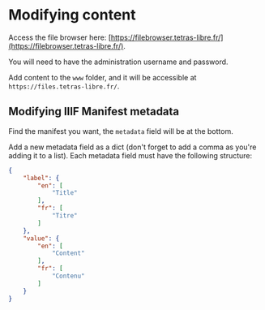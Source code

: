 # Modifying content

Access the file browser here: [https://filebrowser.tetras-libre.fr/](https://filebrowser.tetras-libre.fr/).

You will need to have the administration username and password.

Add content to the `www` folder, and it will be accessible at `https://files.tetras-libre.fr/`.

## Modifying IIIF Manifest metadata

Find the manifest you want, the `metadata` field will be at the bottom.

Add a new metadata field as a dict (don't forget to add a comma as you're adding it to a list). Each metadata field must have the following structure:

```json
{
    "label": {
        "en": [
            "Title"
        ],
        "fr": [
            "Titre"
        ]
    },
    "value": {
        "en": [
            "Content"
        ],
        "fr": [
            "Contenu"
        ]
    }
}
```